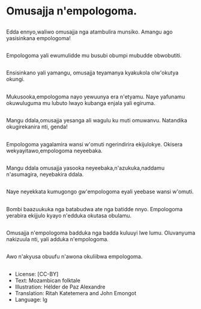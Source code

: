 # Omusajja n'empologoma.

##
Edda ennyo,waliwo
omusajja nga
atambulira munsiko.
Amangu ago
yasisinkana
empologoma!

##
Empologoma yali
ewumulidde mu busubi
obumpi mubudde
obwobutiti.

##
Ensisinkano yali
yamangu, omusajja
teyamanya kyakukola
olw'okutya okungi.

##
Mukusooka,empologoma
nayo yewuunya era
n'etyamu.
Naye yafunamu
okuwuluguma mu lubuto
lwayo kubanga enjala
yali egiruma.

##
Mangu ddala,omusajja
yesanga ali wagulu ku
muti omuwanvu.
Natandika
okugirekanira nti,
genda!

##
Empologoma yagalamira
wansi w'omuti ngerindirira
ekijulokye.
Okisera
wekyayitawo,empologoma
neyeebaka.

##
Mangu ddala omusajja yasooka
neyeebaka,n'azukuka,naddamu
n'asumagira, neyebakira ddala.

##
Naye neyekkata
kumugongo
gw'empologoma eyali
yeebase wansi w'omuti.

##
Bombi baazuukuka nga
batabudwa ate nga
batidde nnyo.
Empologoma yerabira
ekijjulo kyayo n'edduka
okutasa obulamu.

##
Omusajja
n'empologoma badduka
nga badda kuluuyi lwe
lumu.
Oluvanyuma nakizuula
nti, yali adduka
n'empologoma.

##
Awo n'akyusa obuufu
n'awona okuliibwa
empologoma.

##
* License: [CC-BY]
* Text: Mozambican folktale
* Illustration: Hélder de Paz Alexandre
* Translation: Ritah Katetemera and John Emongot
* Language: lg
